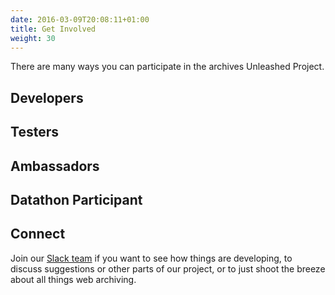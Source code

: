 ```yaml
---
date: 2016-03-09T20:08:11+01:00
title: Get Involved
weight: 30
---
```


There are many ways you can participate in the archives Unleashed Project.

## Developers

## Testers

## Ambassadors

## Datathon Participant

## Connect

Join our <a href="https://docs.google.com/forms/d/e/1FAIpQLScXPIH0Ssw63yWqyMkUqHVYmz2-ItBMzHiJQ-sOlJwTA8u5AQ/viewform?usp=sf_link">Slack team</a> if you want to see how things are developing, to discuss suggestions or other parts of our project, or to just shoot the breeze about all things web archiving.</p>